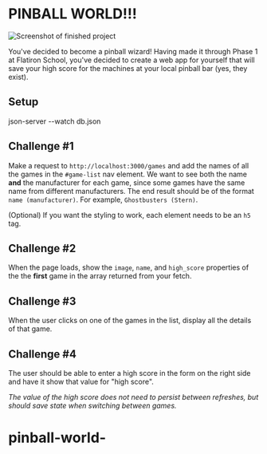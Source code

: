 # PINBALL WORLD!!!
![Screenshot of finished project](./images/finished-project.png "Finished project!")

You've decided to become a pinball wizard! Having made it through Phase 1 at Flatiron School, you've decided to create a web app for yourself that will save your high score for the machines at your local pinball bar (yes, they exist).
## Setup
json-server --watch db.json

## Challenge #1
Make a request to `http://localhost:3000/games` and add the names of all the games in the `#game-list` nav element. We want to see both the name **and** the manufacturer for each game, since some games have the same name from different manufacturers. The end result should be of the format `name (manufacturer)`. For example, `Ghostbusters (Stern)`.

(Optional) If you want the styling to work, each element needs to be an `h5` tag.


## Challenge #2
When the page loads, show the `image`, `name`, and `high_score` properties of the the **first** game in the array returned from your fetch. 

## Challenge #3
When the user clicks on one of the games in the list, display all the details of that game.

## Challenge #4 
The user should be able to enter a high score in the form on the right side and have it show that value for "high score".

*The value of the high score does not need to persist between refreshes, but should save state when switching between games.*

# pinball-world-
